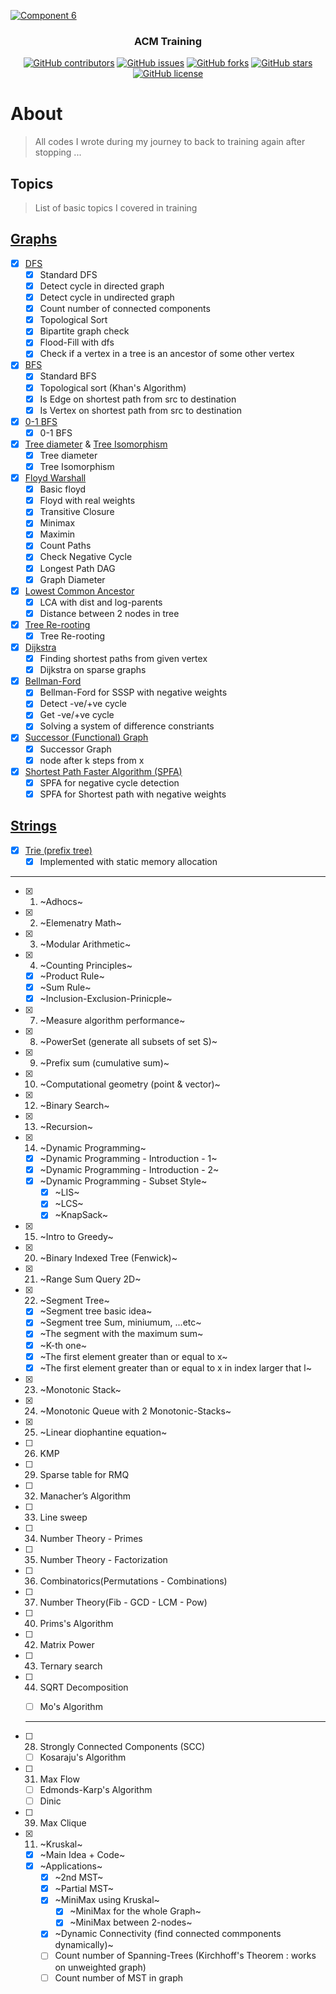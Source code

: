 <p align="center">
  <a href="https://github.com/AbdallahHemdan/CP__Training" rel="noopener">
    
  ![Component 6](https://user-images.githubusercontent.com/40190772/94355576-67f9b300-0085-11eb-97fd-211d1d1b50f2.png)
  
  </a>
</p>

<h3 align="center">ACM Training</h3>
<div align="center">

[![GitHub contributors](https://img.shields.io/github/contributors/AbdallahHemdan/CP__Training)](https://github.com/AbdallahHemdan/CP__Training/contributors)
[![GitHub issues](https://img.shields.io/github/issues/AbdallahHemdan/CP__Training)](https://github.com/AbdallahHemdan/CP__Training/issues)
[![GitHub forks](https://img.shields.io/github/forks/AbdallahHemdan/CP__Training)](https://github.com/AbdallahHemdan/CP__Training/network)
[![GitHub stars](https://img.shields.io/github/stars/AbdallahHemdan/CP__Training)](https://github.com/AbdallahHemdan/CP__Training/stargazers)
[![GitHub license](https://img.shields.io/github/license/AbdallahHemdan/CP__Training)](https://github.com/AbdallahHemdan/CP__Training/blob/master/LICENSE)


</div>


# About
> All codes I wrote during my journey to back to training again after stopping ...


## Topics 
> List of basic topics I covered in training

## [Graphs](https://github.com/AbdallahHemdan/cp__training/tree/master/Graphs__utilities)
  - [x] [DFS](https://github.com/AbdallahHemdan/cp__training/tree/master/Graphs__utilities/DFS)
    - [x] Standard DFS
    - [x] Detect cycle in directed graph
    - [x] Detect cycle in undirected graph
    - [x] Count number of connected components
    - [x] Topological Sort
    - [x] Bipartite graph check
    - [x] Flood-Fill with dfs
    - [x] Check if a vertex in a tree is an ancestor of some other vertex
  - [x] [BFS](https://github.com/AbdallahHemdan/cp__training/tree/master/Graphs__utilities/BFS)
    - [x] Standard BFS
    - [x] Topological sort (Khan's Algorithm)
    - [x] Is Edge on shortest path from src to destination
    - [x] Is Vertex on shortest path from src to destination
  - [x] [0-1 BFS](https://github.com/AbdallahHemdan/cp__training/tree/master/Graphs__utilities/0-1%20BFS)
    - [x] 0-1 BFS
  - [x] [Tree diameter](https://github.com/AbdallahHemdan/cp__training/tree/master/Graphs__utilities/Tree%20diameter) & [Tree Isomorphism](https://github.com/AbdallahHemdan/cp__training/tree/master/Graphs__utilities/Tree%20Isomorphism)
    - [x] Tree diameter
    - [x] Tree Isomorphism
  - [x] [Floyd Warshall](https://github.com/AbdallahHemdan/cp__training/tree/master/Graphs__utilities/Floyd)
    - [x] Basic floyd
    - [x] Floyd with real weights
    - [x] Transitive Closure
    - [x] Minimax
    - [x] Maximin
    - [x] Count Paths
    - [x] Check Negative Cycle
    - [x] Longest Path DAG
    - [x] Graph Diameter
  - [x] [Lowest Common Ancestor](https://github.com/AbdallahHemdan/cp__training/tree/master/Graphs__utilities/LCA)
    - [x] LCA with dist and log-parents
    - [x] Distance between 2 nodes in tree
  - [x] [Tree Re-rooting]()
    - [x] Tree Re-rooting
  - [x] [Dijkstra](https://github.com/AbdallahHemdan/cp__training/tree/master/Graphs__utilities/Dijkstra)
    - [x] Finding shortest paths from given vertex
    - [x] Dijkstra on sparse graphs
  - [x] [Bellman-Ford](https://github.com/AbdallahHemdan/cp__training/tree/master/Graphs__utilities/Bellman%20Ford)
    - [x] Bellman-Ford for SSSP with negative weights
    - [x] Detect -ve/+ve cycle
    - [x] Get -ve/+ve cycle
    - [x] Solving a system of difference constriants

  - [x] [Successor (Functional) Graph](https://github.com/AbdallahHemdan/cp__training/tree/master/Graphs__utilities/Successor%20graphs)
    - [x] Successor Graph
    - [x] node after k steps from x
  
  - [x] [Shortest Path Faster Algorithm (SPFA)](https://github.com/AbdallahHemdan/cp__training/tree/master/Graphs__utilities/Shortest%20Path%20Faster%20Algorithm%20(SPFA))
    - [x] SPFA for negative cycle detection
    - [x] SPFA for Shortest path with negative weights
  
## [Strings](https://github.com/AbdallahHemdan/cp__training/tree/master/String%20Processing)
  - [x] [Trie (prefix tree)](https://github.com/AbdallahHemdan/cp__training/tree/master/String%20Processing/Trie)
    - [x] Implemented with static memory allocation

<hr />


- [x] 1. ~Adhocs~
- [x] 2. ~Elemenatry Math~
- [x] 3. ~Modular Arithmetic~
- [x] 4. ~Counting Principles~
  - [x] ~Product Rule~
  - [x] ~Sum Rule~
  - [x] ~Inclusion-Exclusion-Prinicple~
- [x] 7. ~Measure algorithm performance~
- [x] 8. ~PowerSet (generate all subsets of set S)~
- [x] 9. ~Prefix sum (cumulative sum)~
- [x] 10. ~Computational geometry (point & vector)~
- [x] 12. ~Binary Search~
- [x] 13. ~Recursion~
- [x] 14. ~Dynamic Programming~
  - [x] ~Dynamic Programming - Introduction - 1~
  - [x] ~Dynamic Programming - Introduction - 2~
  - [x] ~Dynamic Programming - Subset Style~
    - [x] ~LIS~
    - [x] ~LCS~
    - [x] ~KnapSack~
- [x] 15. ~Intro to Greedy~

- [x] 20. ~Binary Indexed Tree (Fenwick)~
- [x] 21. ~Range Sum Query 2D~
- [x] 22. ~Segment Tree~
  - [x] ~Segment tree basic idea~
  - [x] ~Segment tree Sum, miniumum, ...etc~
  - [x] ~The segment with the maximum sum~
  - [x] ~K-th one~
  - [x] ~The first element greater than or equal to x~
  - [x] ~The first element greater than or equal to x in index larger that l~
- [x] 23. ~Monotonic Stack~
- [x] 24. ~Monotonic Queue with 2 Monotonic-Stacks~
- [x] 25. ~Linear diophantine equation~
- [ ] 26. KMP

- [ ] 29. Sparse table for RMQ
- [ ] 32. Manacher’s Algorithm
- [ ] 33. Line sweep
- [ ] 34. Number Theory - Primes
- [ ] 35. Number Theory - Factorization
- [ ] 36. Combinatorics(Permutations - Combinations)
- [ ] 37. Number Theory(Fib - GCD - LCM - Pow)
- [ ] 40. Prims's Algorithm
- [ ] 42. Matrix Power
- [ ] 43. Ternary search
- [ ] 44. SQRT Decomposition
  - [ ] Mo's Algorithm
  
  
  <hr />
  
- [ ] 28. Strongly Connected Components (SCC)
  - [ ] Kosaraju's Algorithm
- [ ] 31. Max Flow
  - [ ] Edmonds-Karp's Algorithm
  - [ ] Dinic
- [ ] 39. Max Clique
- [x] 11. ~Kruskal~
  - [x] ~Main Idea + Code~
  - [x] ~Applications~
      - [x] ~2nd MST~
      - [x] ~Partial MST~
      - [x] ~MiniMax using Kruskal~
        - [x] ~MiniMax for the whole Graph~
        - [x] ~MiniMax between 2-nodes~
      - [x] ~Dynamic Connectivity (find connected commponents dynamically)~
      - [ ] Count number of Spanning-Trees (Kirchhoff's Theorem : works on unweighted graph)
      - [ ] Count number of MST in graph
